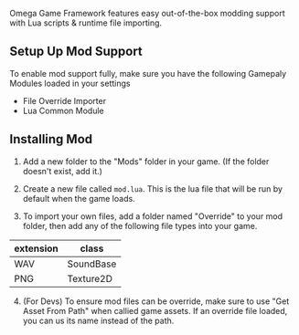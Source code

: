Omega Game Framework features easy out-of-the-box modding support with Lua scripts & runtime file importing.


## Setup Up Mod Support

To enable mod support fully, make sure you have the following Gamepaly Modules loaded in your settings
* File Override Importer
* Lua Common Module


## Installing Mod

1. Add a new folder to the "Mods" folder in your game. (If the folder doesn't exist, add it.)

2. Create a new file called ``mod.lua``. This is the lua file that will be run by default when the game loads.

3. To import your own files, add a folder named "Override" to your mod folder, then add any of the following file types into your game.

| extension | class |
|-|-|
| WAV | SoundBase |
| PNG | Texture2D

4. (For Devs) To ensure mod files can be override, make sure to use "Get Asset From Path" when callied game assets. If an override file loaded, you can us its name instead of the path.